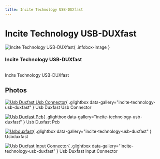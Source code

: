```yaml
---
title: Incite Technology USB-DUXfast
---
```


# Incite Technology USB-DUXfast

<div class="infobox" markdown>

![Incite Technology USB-DUXfast](./img/USB-DUXfast_usb_connector.jpg){ .infobox-image }

### Incite Technology USB-DUXfast

| | |
|---|---|

</div>

[](./img/Usbduxfast.png)  [](./img/Usbduxfast.png)Incite Technology USB-DUXfast

## Photos

<div class="photo-grid" markdown>

[![Usb Duxfast Usb Connector](./img/USB-DUXfast_usb_connector.jpg)](./img/USB-DUXfast_usb_connector.jpg "Usb Duxfast Usb Connector"){ .glightbox data-gallery="incite-technology-usb-duxfast" }
<span class="caption">Usb Duxfast Usb Connector</span>

[![Usb Duxfast Pcb](./img/USB-DUXfast_PCB.jpg)](./img/USB-DUXfast_PCB.jpg "Usb Duxfast Pcb"){ .glightbox data-gallery="incite-technology-usb-duxfast" }
<span class="caption">Usb Duxfast Pcb</span>

[![Usbduxfast](./img/Usbduxfast.jpg)](./img/Usbduxfast.png "Usbduxfast"){ .glightbox data-gallery="incite-technology-usb-duxfast" }
<span class="caption">Usbduxfast</span>

[![Usb Duxfast Input Connector](./img/USB-DUXfast_input_connector.jpg)](./img/USB-DUXfast_input_connector.jpg "Usb Duxfast Input Connector"){ .glightbox data-gallery="incite-technology-usb-duxfast" }
<span class="caption">Usb Duxfast Input Connector</span>

</div>

